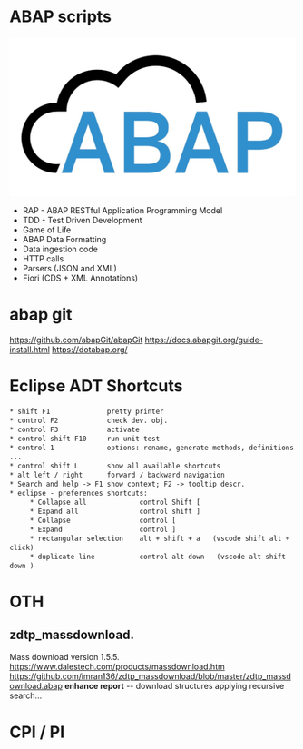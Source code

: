 # ABAP scripts
  ![sc1](https://github.com/davidvela/ABAP_scripts/blob/master/assets/aPaaS.jpg)
* RAP - ABAP RESTful Application Programming Model 
* TDD - Test Driven Development 
* Game of Life 
* ABAP Data Formatting
* Data ingestion code 
* HTTP calls 
* Parsers (JSON and XML)
* Fiori (CDS + XML Annotations)

# abap git
https://github.com/abapGit/abapGit
https://docs.abapgit.org/guide-install.html
https://dotabap.org/

# Eclipse ADT Shortcuts

    * shift F1              pretty printer 
    * control F2            check dev. obj. 
    * control F3            activate 
    * control shift F10     run unit test 
    * control 1             options: rename, generate methods, definitions ... 
    * control shift L       show all available shortcuts 
    * alt left / right      forward / backward navigation
    * Search and help -> F1 show context; F2 -> tooltip descr. 
    * eclipse - preferences shortcuts: 
         * Collapse all             control Shift [ 
         * Expand all               control shift ]
         * Collapse                 control [
         * Expand                   control ] 
         * rectangular selection    alt + shift + a   (vscode shift alt + click) 
         * duplicate line           control alt down   (vscode alt shift down ) 
# OTH
## zdtp_massdownload.
Mass download version 1.5.5.
https://www.dalestech.com/products/massdownload.htm
https://github.com/imran136/zdtp_massdownload/blob/master/zdtp_massdownload.abap
**enhance report** -- download structures applying recursive search... 

# CPI / PI 
